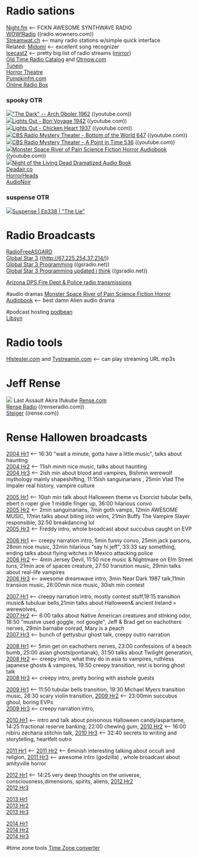 # Radio sations
[Night.fm](https://nightride.fm/)  <-- FCKN AWESOME SYNTHWAVE RADIO  
[WOW!Radio](https://radio.wownero.com/) ((radio.wownero.com))  
[Streamwat.ch](http://streamwat.ch/radio/)  <-- many radio stations w/simple quick interface  
Related: [Midomi](https://www.midomi.com/)  <-- excellent song recognizer  
[Icecast2](http://167.88.153.133/)  <-- pretty big list of radio streams  ([mirror](http://dir.xiph.org/genres))  
[Old Time Radio Catalog](https://www.otrcat.com/)  and [Otrnow.com](https://otrnow.com/)  
[Tunein](https://tunein.com/)  
[Horror Theatre](http://www.horror-theatre.com/)  
[Pumpkinfm.com](https://pumpkinfm.com/)  
[Online Radio Box](https://onlineradiobox.com/)  

### spooky OTR  
<img src="https://youtube.com/favicon.ico">["The Dark" -- Arch Oboler 1962](https://www.youtube.com/watch?v=mSmEh8TxswQ)  ((youtube.com))  
<img src="https://youtube.com/favicon.ico">[Lights Out - Bon Voyage 1942](https://www.youtube.com/watch?v=Gt7C6agcrUE)  ((youtube.com))  
<img src="https://youtube.com/favicon.ico">[Lights Out - Chicken Heart 1937](https://www.youtube.com/watch?v=G_OD_jUnYNM)  ((youtube.com))  
<img src="https://youtube.com/favicon.ico">[CBS Radio Mystery Theater - Bottom of the World 647](https://www.youtube.com/watch?v=Wj6Pg_fqrbM)  ((youtube.com))  
<img src="https://youtube.com/favicon.ico">[CBS Radio Mystery Theater - A Point in Time 536](https://www.youtube.com/watch?v=6pPnh0AqNLg)  ((youtube.com))  
<img src="https://youtube.com/favicon.ico">[Monster Space River of Pain Science Fiction Horror Audiobook](https://www.youtube.com/watch?v=c2bHJj8Rg1s)  ((youtube.com))  
<img src="https://youtube.com/favicon.ico">[Night of the Living Dead Dramatized Audio Book](https://www.youtube.com/watch?v=ok8IchryDh0)   
[Deadair.co](https://deadair.co/)  
[HorrorHeads](https://horrorheads.podbean.com/)  
[AudioNoir](https://lf.org/milosz/web/noir/index.html)  


### suspense OTR
<img src="https://youtube.com/favicon.ico">[Suspense | Ep338 | "The Lie"](https://www.youtube.com/watch?v=-cuc8poWz40)   

# Radio Broadcasts
[RadioFreeASGARD](https://radiofreeasgard.podbean.com/)  
[Global Star 3](http://67.225.254.37:2146/index.html?sid=1) ((http://67.225.254.37:214/))  
[Global Star 3 Programming](http://www.gsradio.net/schedule/star-3.htm) ((gsradio.net))  
[Global Star 3 Programming updated i think](http://www.gsradio.net/help/m-f-star-3.htm) ((gsradio.net))  

[Arizona DPS,Fire Dept & Police radio transmissions](https://m.broadcastify.com/listen/stid/4)  
  
#audio dramas
[Monster Space River of Pain Science Fiction Horror Audiobook](https://www.youtube.com/watch?v=c2bHJj8Rg1s)  <-- best damn Alien audio drama  

#podcast hosting
[podbean](https://www.podbean.com/)  
[Libsyn](https://libsyn.com/)  

# Radio tools
[Hlstester.com](https://www.hlstester.com/) and [Tvstreamin.com](https://tvstreamin.com/stream-tester.html)   <-- can play streaming URL mp3s   

# Jeff Rense
<img src="https://www.renseradio.com/JR-2b.jpg">  Last Assault  Akira Ifukube
[Rense.com](https://rense.com/)  
[Rense Radio](https://www.renseradio.com/) ((renseradio.com))  
[Steiger](https://rense.com/steiger/steigerA.htm)  ((rense.com))  

# Rense Hallowen broadcasts
[2004 Hr1](http://mediaarchives.gsradio.net/rense/special/rense_Steiger_102904_hr1.mp3)  <-- 16:30 "wait a minute, gotta have a little music", talks about haunting  
[2004 Hr2](http://mediaarchives.gsradio.net/rense/special/rense_Steiger_102904_hr2.mp3)  <-- 11ish minm nice music, talks about haunting  
[2004 Hr3](http://mediaarchives.gsradio.net/rense/special/rense_Steiger_102904_hr3.mp3)  <-- 2ish min about blood and vampires, 8ishmin werewolf mythology mainly shapeshifting, 11:15ish sanguinarians , 25min Vlad The Impaler real history, vampire culture  

[2005 Hr1](http://mediaarchives.gsradio.net/rense/special/rense_Steiger_102805_hr1.mp3)  <-- 10ish min talk about Halloween theme vs Exorcist tubular bells, ebert n roper give 1 middle finger up, 36:00 hilarious convo  
[2005 Hr2](http://mediaarchives.gsradio.net/rense/special/rense_Steiger_102805_hr2.mp3)  <-- 2min sanguinarians, 7min goth vamps, 12min AWESOME MUSIC, 17min talks about biting into veins, 21min Buffy The Vampire Slayer responsible, 32:50 breakdancing lol  
[2005 Hr3](http://mediaarchives.gsradio.net/rense/special/rense_Steiger_102805_hr3.mp3)  <-- Freddy intro, whole broadcast about succubus caught on EVP 

[2006 Hr1](http://mediaarchives.gsradio.net/rense/special/rense_Steiger_102706_hr1.mp3)  <-- creepy narration intro, 5min funny convo, 25min jack parsons, 28min nice music, 32min hilarious "say hi jeff", 33:33 say something, ending talks about flying witches in Mexico attacking police   
[2006 Hr2](http://mediaarchives.gsradio.net/rense/special/rense_Steiger_102706_hr2.mp3)  <-- 4min Jersey Devil, 11:50 nice music & Nightmare on Elm Street tuns, 21min ace of spaces creature, 27:50 transition music,  29min talks about real-life vampires  
[2006 Hr3](http://mediaarchives.gsradio.net/rense/special/rense_Steiger_102706_hr3.mp3)  <-- awesome dreamwave intro, 3min Near Dark 1987 talk,11min transiion music, 28:00min nice music,  30ish min contest

[2007 Hr1](http://mediaarchives.gsradio.net/rense/special/rense_Steiger_102607_hr1.mp3)  <-- creepy narration intro, mostly contest stuff,19:15 transition music& tubuluar bells,21min talks about Halloween& ancient Ireland = werewolves,   
[2007 Hr2](http://mediaarchives.gsradio.net/rense/special/rense_Steiger_102607_hr2.mp3)  <-- 6:00 talks about Native American creatures and stinking odor, 18:50 "mustve used goggle, not google", Jeff & Brad get on eachothers nerves, 29min barnabe conrad,  Mary is a peach  
[2007 Hr3](http://mediaarchives.gsradio.net/rense/special/rense_Steiger_102607_hr3.mp3)  <-- bunch of gettysbur ghost talk, creepy outro narration

[2008 Hr1](http://mediaarchives.gsradio.net/rense/special/rense_Steiger_102408_hr1.mp3)  <-- 5min get on eachothers nerves, 23:00 confessions of a beach bumb, 25:00 asian ghosts(pontianak), 31:50 talks about Twilight generation,  
[2008 Hr2](http://mediaarchives.gsradio.net/rense/special/rense_Steiger_102408_hr2.mp3)  <-- creepy intro, what they do in asia to vampires, ruthless japanese ghosts & vampires,  19:50 creepy transition, rest is boring ghost talk  
[2008 Hr3](http://mediaarchives.gsradio.net/rense/special/rense_Steiger_102408_hr3.mp3)  <-- creepy intro, pretty boring with asshole guests  

[2009 Hr1](http://mediaarchives.gsradio.net/rense/special/rense_Steiger_103009_hr1.mp3)  <-- 11:50 tubular bells transition, 19:30 Michael Myers transition music, 28:30 scary violin transition, 
[2009 Hr2](http://mediaarchives.gsradio.net/rense/special/rense_Steiger_103009_hr2.mp3)  <-- 23:00min succubus ghoul,  boring EVPs  
[2009 Hr3](http://mediaarchives.gsradio.net/rense/special/rense_Steiger_103009_hr3.mp3)  <-- creepy narration intro,  

[2010 Hr1](http://mediaarchives.gsradio.net/rense/special/rense_Steiger_102910_hr1.mp3)  <-- intro and talk about poisonous Halloween candy/aspartame, 14:25 fractional reserve banking, 22:00 chewing gum, 
[2010 Hr2](http://mediaarchives.gsradio.net/rense/special/rense_Steiger_102910_hr2.mp3)  <-- 16:00 nibiru zecharia stitchin talk, 
[2010 Hr3](http://mediaarchives.gsradio.net/rense/special/rense_Steiger_102910_hr3.mp3)  <-- 32:40 secrets  to writing and storytelling, heartfelt outro 

[2011 Hr1](http://mediaarchives.gsradio.net/rense/special/rense_Steiger_102811_hr1.mp3)  <-- 
[2011 Hr2](http://mediaarchives.gsradio.net/rense/special/rense_Steiger_102811_hr2.mp3)  <-- 6minish interesting talking about occult and religion, 
[2011 Hr3](http://mediaarchives.gsradio.net/rense/special/rense_Steiger_102811_hr3.mp3)  <-- awesome intro (godzilla)  , whole broadcast about amityville horror

[2012 Hr1](http://mediaarchives.gsradio.net/rense/special/rense_Steiger_103112_hr1.mp3)  <-- 14:25 very deep thoughts on the universe, consciousness,dimensions, spirits, aliens, 
[2012 Hr2](http://mediaarchives.gsradio.net/rense/special/rense_Steiger_103112_hr2.mp3)  
[2012 Hr3](http://mediaarchives.gsradio.net/rense/special/rense_Steiger_103112_hr3.mp3)  

[2013 Hr1](http://mediaarchives.gsradio.net/rense/special/rense_Steiger_103113_hr1.mp3)  
[2013 Hr2](http://mediaarchives.gsradio.net/rense/special/rense_Steiger_103113_hr2.mp3)  
[2013 Hr3](http://mediaarchives.gsradio.net/rense/special/rense_Steiger_103113_hr3.mp3)  

[2014 Hr1](http://mediaarchives.gsradio.net/rense/special/rense_Steiger_103014_hr1.mp3)  
[2014 Hr2](http://mediaarchives.gsradio.net/rense/special/rense_Steiger_103014_hr2.mp3)  
[2014 Hr3](http://mediaarchives.gsradio.net/rense/special/rense_Steiger_103014_hr3.mp3)  

#time zone tools
[Time Zone converter](https://24timezones.com/difference/mst/est)  